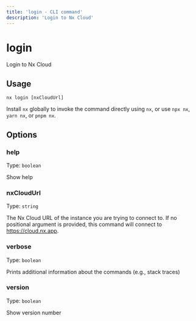 ```yaml
---
title: 'login - CLI command'
description: 'Login to Nx Cloud'
---
```


# login

Login to Nx Cloud

## Usage

```shell
nx login [nxCloudUrl]
```

Install `nx` globally to invoke the command directly using `nx`, or use `npx nx`, `yarn nx`, or `pnpm nx`.

## Options

### help

Type: `boolean`

Show help

### nxCloudUrl

Type: `string`

The Nx Cloud URL of the instance you are trying to connect to. If no positional argument is provided, this command will connect to https://cloud.nx.app.

### verbose

Type: `boolean`

Prints additional information about the commands (e.g., stack traces)

### version

Type: `boolean`

Show version number
